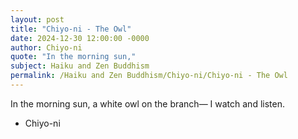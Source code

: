```yaml
---
layout: post
title: "Chiyo-ni - The Owl"
date: 2024-12-30 12:00:00 -0000
author: Chiyo-ni
quote: "In the morning sun,"
subject: Haiku and Zen Buddhism
permalink: /Haiku and Zen Buddhism/Chiyo-ni/Chiyo-ni - The Owl
---
```


In the morning sun,
a white owl on the branch—
I watch and listen.

- Chiyo-ni
